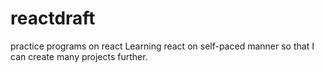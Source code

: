 # reactdraft
practice programs on react
Learning react on self-paced manner so that I can create many projects further.
